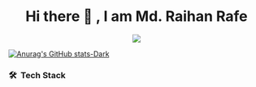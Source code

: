 <h1 align="center"> Hi there 👋 , I am Md. Raihan Rafe</h1>

<p align="center">
  <a href="https://github.com/DenverCoder1/readme-typing-svg"><img src="https://readme-typing-svg.herokuapp.com?lines=Student+at+CSE+,+SUST;"></a>
</p>

[![Anurag's GitHub stats-Dark](https://github-readme-stats.vercel.app/api?username=S4-MI&show_icons=true&theme=merko#gh-dark-mode-only)](https://github.com/anuraghazra/github-readme-stats#gh-dark-mode-only)


### 🛠 &nbsp;Tech Stack


<!--
**As-Sami/As-Sami** is a ✨ _special_ ✨ repository because its `README.md` (this file) appears on your GitHub profile.

Here are some ideas to get you started:

- 🔭 I’m currently working on ...
- 🌱 I’m currently learning ...
- 👯 I’m looking to collaborate on ...
- 🤔 I’m looking for help with ...
- 💬 Ask me about ...
- 📫 How to reach me: ...
- 😄 Pronouns: ...
- ⚡ Fun fact: ...
-->
